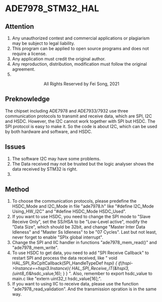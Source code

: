 # ADE7978_STM32_HAL
                                                
## Attention
1. Any unauthorized contest and commercial applications or plagiarism may be subject to legal liability.
2. This program can be applied to open source programs and does not require a license.
3. Any application must credit the original author.
4. Any reproduction, distribution, modification must follow the original agreement.
5. 
<p align="center">All Rights Reserved by Fei Song, 2021</p>

## Preknowledge
The chipset including ADE7978 and ADE7933/7932 use three communication protocols to transmit and receive data, which are SPI, I2C and HSDC. However, the I2C cannot work together with SPI but HSDC. The SPI protocol is easy to make it. So the code is about I2C, which can be used by both hardware and software, and HSDC.

## Issues
1. The software I2C may have some problems.
2. The Data received may not be trusted but the logic analyser shows the data received by STM32 is right.
3. 
## Method
1. To choose the communication protocols, please predefine the HSDC_Mode and I2C_Mode in file "ade7978.h" like "#define I2C_Mode Using_HW_I2C" and "#define HSDC_Mode HSDC_Used".
2. If you want to use HSDC, you need to change the SPI mode to "Slave Receive Only", set the SS/HSA to be "Low-Level active", modify the "Data Size", which should be 32bit, and change "Master Inter Data Idleness" and "Master Ss Idleness" to be "07 Cycles". Last but not least, never forget to enable "SPIx global interrupt".
3. Change the SPI and IIC handler in functions "ade7978_mem_read()" and "ade7978_mem_write".
4. To use HSDC to get data, you need to add "SPI Receive Callback" to restart SPI and process the data received, like 
"	void HAL_SPI_RxCpltCallback(SPI_HandleTypeDef *hspi)
{
  if(hspi->Instance==hspi3.Instance){
  HAL_SPI_Receive_IT(&hspi3,(uint8_t*)&hsdc_value,16);
  }
} ".
Also, remember to export hsdc_value to main.c like "extern uint32_t hsdc_value[16];".
5. If you want to using IIC to receive data, please use the function "ade7978_read_validation". And the transmission opration is in the same way.
